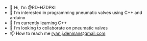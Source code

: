 - 👋 Hi, I’m @RD-HZDPKI
- 👀 I’m interested in programming pneumatic valves using C++ and arduino
- 🌱 I’m currently learning C++
- 💞️ I’m looking to collaborate on pneumatic valves
- 📫 How to reach me ryan.j.denman@gmail.com

<!---
RD-HZDPKI/RD-HZDPKI is a ✨ special ✨ repository because its `README.md` (this file) appears on your GitHub profile.
You can click the Preview link to take a look at your changes.
--->
